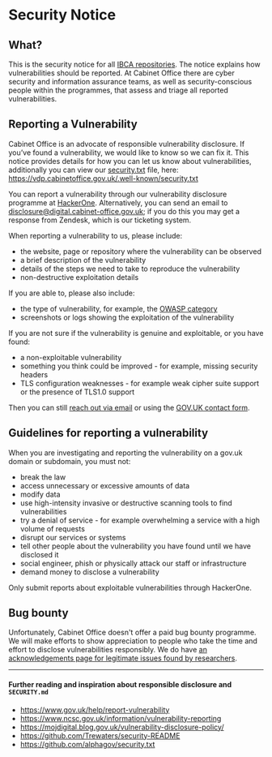 # Security Notice

## What?

This is the security notice for all [IBCA repositories](https://github.com/Infected-Blood-Compensation-Authority). The notice explains how vulnerabilities should be reported. At Cabinet Office there are cyber security and information assurance teams, as well as security-conscious people within the programmes, that assess and triage all reported vulnerabilities.

## Reporting a Vulnerability

Cabinet Office is an advocate of responsible vulnerability disclosure. If you’ve found a vulnerability, we would like to know so we can fix it. This notice provides details for how you can let us know about vulnerabilities, additionally you can view our [security.txt](https://vdp.cabinetoffice.gov.uk/.well-known/security.txt) file, here: <https://vdp.cabinetoffice.gov.uk/.well-known/security.txt>

You can report a vulnerability through our vulnerability disclosure programme at [HackerOne](https://hackerone.com/44c348eb-e030-4273-b445-d4a2f6f83ba8/embedded_submissions/new). Alternatively, you can send an email to [disclosure@digital.cabinet-office.gov.uk]; if you do this you may get a response from Zendesk, which is our ticketing system. 

When reporting a vulnerability to us, please include:
- the website, page or repository where the vulnerability can be observed
- a brief description of the vulnerability 
- details of the steps we need to take to reproduce the vulnerability
- non-destructive exploitation details

If you are able to, please also include:
- the type of vulnerability, for example, the [OWASP category](https://owasp.org/www-community/vulnerabilities/)
- screenshots or logs showing the exploitation of the vulnerability

If you are not sure if the vulnerability is genuine and exploitable, or you have found:
- a non-exploitable vulnerability
- something you think could be improved - for example, missing security headers
- TLS configuration weaknesses - for example weak cipher suite support or the presence of TLS1.0 support

Then you can still [reach out via email](mailto:disclosure@digital.cabinet-office.gov.uk) or using the [GOV.UK contact form](https://www.gov.uk/contact/govuk).

## Guidelines for reporting a vulnerability
When you are investigating and reporting the vulnerability on a gov.uk domain or subdomain, you must not:
- break the law
- access unnecessary or excessive amounts of data
- modify data
- use high-intensity invasive or destructive scanning tools to find vulnerabilities
- try a denial of service - for example overwhelming a service with a high volume of requests
- disrupt our services or systems
- tell other people about the vulnerability you have found until we have disclosed it
- social engineer, phish or physically attack our staff or infrastructure
- demand money to disclose a vulnerability

Only submit reports about exploitable vulnerabilities through HackerOne.

## Bug bounty
Unfortunately, Cabinet Office doesn't offer a paid bug bounty programme. We will make efforts to show appreciation to people who take the time and effort to disclose vulnerabilities responsibly. We do have [an acknowledgements page for legitimate issues found by researchers](https://vdp.cabinetoffice.gov.uk/thanks.txt).

---

#### Further reading and inspiration about responsible disclosure and `SECURITY.md`
- <https://www.gov.uk/help/report-vulnerability>
- <https://www.ncsc.gov.uk/information/vulnerability-reporting>
- <https://mojdigital.blog.gov.uk/vulnerability-disclosure-policy/>
- <https://github.com/Trewaters/security-README>
- <https://github.com/alphagov/security.txt>

[disclosure@digital.cabinet-office.gov.uk]: mailto:disclosure@digital.cabinet-office.gov.uk
[CODE_OF_CONDUCT.md]: https://github.com/alphagov/.github/blob/master/CODE_OF_CONDUCT.md
[OWASP category]: https://www.owasp.org/index.php/Category:OWASP_Top_Ten_2017_Project